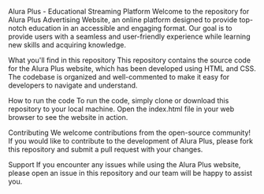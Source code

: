 Alura Plus - Educational Streaming Platform
Welcome to the repository for Alura Plus Advertising Website, an online platform designed to provide top-notch education in an accessible and engaging format. Our goal is to provide users with a seamless and user-friendly experience while learning new skills and acquiring knowledge.

What you'll find in this repository
This repository contains the source code for the Alura Plus website, which has been developed using HTML and CSS. The codebase is organized and well-commented to make it easy for developers to navigate and understand.

How to run the code
To run the code, simply clone or download this repository to your local machine. Open the index.html file in your web browser to see the website in action.

Contributing
We welcome contributions from the open-source community! If you would like to contribute to the development of Alura Plus, please fork this repository and submit a pull request with your changes.

Support
If you encounter any issues while using the Alura Plus website, please open an issue in this repository and our team will be happy to assist you.





